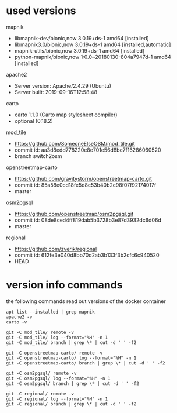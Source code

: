 # used versions

mapnik
-  libmapnik-dev/bionic,now 3.0.19+ds-1 amd64 [installed]
-  libmapnik3.0/bionic,now 3.0.19+ds-1 amd64 [installed,automatic]
-  mapnik-utils/bionic,now 3.0.19+ds-1 amd64 [installed]
-  python-mapnik/bionic,now 1:0.0~20180130-804a7947d-1 amd64 [installed]

apache2
-  Server version: Apache/2.4.29 (Ubuntu)
-  Server built:   2019-09-16T12:58:48

carto
-  carto 1.1.0 (Carto map stylesheet compiler)
-  optional (0.18.2)

mod_tile
-  https://github.com/SomeoneElseOSM/mod_tile.git
-  commit id: aa3d8edd778220e8e701e56d8bc7f16286060520
-  branch switch2osm

openstreetmap-carto
-  https://github.com/gravitystorm/openstreetmap-carto.git
-  commit id: 85a58e0cd18fe5d8c53b40b2c98f07f92174017f
-  master

osm2pgsql
-  https://github.com/openstreetmap/osm2pgsql.git
-  commit id: 08de8ced4ff819dab5b3728b3e87d3932dc6d06d
-  master

regional
-  https://github.com/zverik/regional
-  commit id: 612fe3e040d8bb70d2ab3b133f3b2cfc6c940520
-  HEAD


# version info commands
the following commands read out versions of the docker container

```
apt list --installed | grep mapnik
apache2 -v
carto -v

git -C mod_tile/ remote -v
git -C mod_tile/ log --format="%H" -n 1
git -C mod_tile/ branch | grep \* | cut -d ' ' -f2

git -C openstreetmap-carto/ remote -v
git -C openstreetmap-carto/ log --format="%H" -n 1
git -C openstreetmap-carto/ branch | grep \* | cut -d ' ' -f2

git -C osm2pgsql/ remote -v
git -C osm2pgsql/ log --format="%H" -n 1
git -C osm2pgsql/ branch | grep \* | cut -d ' ' -f2

git -C regional/ remote -v
git -C regional/ log --format="%H" -n 1
git -C regional/ branch | grep \* | cut -d ' ' -f2
```
